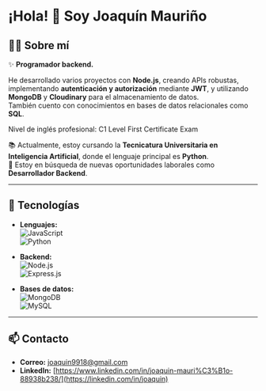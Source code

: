 # ¡Hola! 👋 Soy **Joaquín Mauriño**

## 👨‍💻 Sobre mí
✨ **Programador backend.**

He desarrollado varios proyectos con **Node.js**, creando APIs robustas, implementando **autenticación y autorización** mediante **JWT**, y utilizando **MongoDB** y **Cloudinary** para el almacenamiento de datos.  
También cuento con conocimientos en bases de datos relacionales como **SQL**.

Nivel de inglés profesional: C1 Level First Certificate Exam

📚 Actualmente, estoy cursando la **Tecnicatura Universitaria en Inteligencia Artificial**, donde el lenguaje principal es **Python**.  
💼 Estoy en búsqueda de nuevas oportunidades laborales como **Desarrollador Backend**.

---

## 🚀 Tecnologías
- **Lenguajes:**  
  ![JavaScript](https://img.shields.io/badge/JavaScript-F7DF1E?style=flat-square&logo=javascript&logoColor=black)  
  ![Python](https://img.shields.io/badge/Python-3776AB?style=flat-square&logo=python&logoColor=white)

- **Backend:**  
  ![Node.js](https://img.shields.io/badge/Node.js-339933?style=flat-square&logo=node.js&logoColor=white)  
  ![Express.js](https://img.shields.io/badge/Express.js-000000?style=flat-square&logo=express&logoColor=white)

- **Bases de datos:**  
  ![MongoDB](https://img.shields.io/badge/MongoDB-47A248?style=flat-square&logo=mongodb&logoColor=white)  
  ![MySQL](https://img.shields.io/badge/MySQL-4479A1?style=flat-square&logo=mysql&logoColor=white)

---

## 📫 Contacto
- **Correo:** [joaquin9918@gmail.com](mailto:joaquin9918@example.com)  
- **LinkedIn:** [https://www.linkedin.com/in/joaquin-mauri%C3%B1o-88938b238/](https://linkedin.com/in/joaquin)

